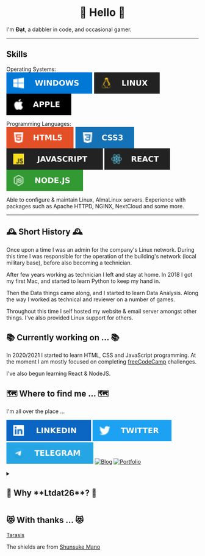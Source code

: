 <h1 align="middle">👋 Hello 👋</h1>

I'm **Đạt**, a dabbler in code, and occasional gamer.

---
## Skills

<p>
Operating Systems: <br/>
<img src="images/windows.svg" style='vertical-align:middle' aria-label="Microsoft Windows">
<img src="images/linux.svg" style='vertical-align:middle' aria-label="Linux">
<img src="images/apple.svg" style='vertical-align:middle' aria-label="Apple macOS">
</p>

<p>
Programming Languages: <br/>
<img src="images/html5.svg" style='vertical-align:middle' aria-label="HTML 5">
<img src="images/css3.svg" style='vertical-align:middle' aria-label="CSS 3">
<img src="images/javascript.svg" style='vertical-align:middle' aria-label="JavaScript">
<img src="images/react.svg" style='vertical-align:middle' aria-label="C++">
<img src="images/nodejs.svg" style='vertical-align:middle' aria-label="C Sharp">
</p>

<p>
Able to configure & maintain Linux, AlmaLinux servers. Experience with packages such as Apache HTTPD, NGINX, NextCloud and some more.
</p>

---
## 🕰️ Short History 🕰️

Once upon a time I was an admin for the company's Linux network. During this time I was responsible for the operation of the building's network (local military base), before also becoming a technician.

After few years working as technician I left and stay at home. In 2018 I got my first Mac, and started to learn Python to keep my hand in.

Then the Data things came along, and I started to learn Data Analysis. Along the way I worked as technical and reviewer on a number of games.

Throughout this time I self hosted my website & email server amongst other things. I've also provided Linux support for others.

## 📚 Currently working on ... 📚

In 2020/2021 I started to learn HTML, CSS and JavaScript programming. At the moment I am mostly focused on completing [freeCodeCamp](https://www.freecodecamp.org/ltdat26) challenges.

I've also begun learning React & NodeJS.

## 🗺️ Where to find me ... 🗺️

I'm all over the place ...

[![LinkedIn](images/linkedin.svg)](https://www.linkedin.com/in/ltdat26/) [![Twitter](images/twitter.svg)](https://www.twitter.com/ltdat26) [![Telegram](images/telegram.svg)](https://t.me/ltdat26) [![Blog](https://img.shields.io/badge/-%20%20BLOG%20%20-blueviolet?style=for-the-badge)]() [![Portfolio](https://img.shields.io/badge/-%20%20Portfolio%20%20-blueviolet?style=for-the-badge)]()


<details><summary><h2>🤪 Why **Ltdat26**? 🤪</h2></summary>
<p>
It is a acronym for my full name. It's sound like "Ltd" which a shortened form for "Limited liability" very frequently see behind the name of a company. And 26 is my date of birth.
</p>
</details>

## 😻 With thanks ... 😻
[Tarasis](https://github.com/tarasis)

The shields are from [Shunsuke Mano](https://github.com/progfay/shields-with-icon)
